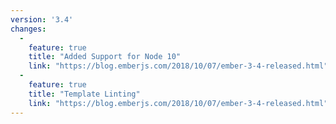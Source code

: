 ```yaml
---
version: '3.4'
changes:
  -
    feature: true
    title: "Added Support for Node 10"
    link: "https://blog.emberjs.com/2018/10/07/ember-3-4-released.html"
  -
    feature: true
    title: "Template Linting"
    link: "https://blog.emberjs.com/2018/10/07/ember-3-4-released.html"
---
```


